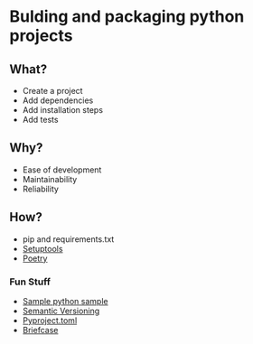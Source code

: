 # Bulding and packaging python projects

## What? 
- Create a project
- Add dependencies
- Add installation steps
- Add tests

## Why?
- Ease of development
- Maintainability
- Reliability

## How?
- pip and requirements.txt
- [Setuptools](https://setuptools.readthedocs.io/en/latest/setuptools.html)
- [Poetry](https://python-poetry.org/)

### Fun Stuff
- [Sample python sample](https://github.com/pypa/sampleproject/blob/master/setup.py)
- [Semantic Versioning](https://semver.org/)
- [Pyproject.toml](https://www.python.org/dev/peps/pep-0518/)
- [Briefcase](https://briefcase.readthedocs.io/en/latest/)

